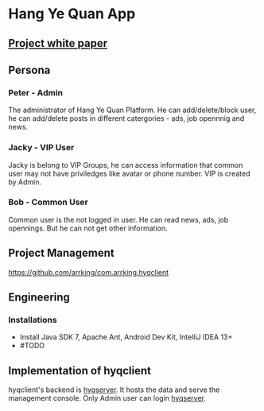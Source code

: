 # Hang Ye Quan App

## [Project white paper](https://github.com/arrking/com.arrking.doc/tree/master/bpo/hangyequan)

## Persona

### Peter - Admin

The administrator of Hang Ye Quan Platform. He can add/delete/block user, he can add/delete posts in different catergories - ads, job opennnig and news.

### Jacky - VIP User
Jacky is belong to VIP Groups, he can access information that common user may not have priviledges like avatar or phone number. VIP is created by Admin.

### Bob - Common User
Common user is the not logged in user. He can read news, ads, job opennings. But he can not get other information.

## Project Management 

https://github.com/arrking/com.arrking.hyqclient

## Engineering 


### Installations 
* Install Java SDK 7, Apache Ant, Android Dev Kit, IntelliJ IDEA 13+
* #TODO
## Implementation of hyqclient

hyqclient's backend is [hyqserver](https://github.com/arrking/com.arrking.hyqserver). It hosts the data and serve the management console. Only Admin user can login [hyqserver](https://github.com/arrking/com.arrking.hyqserver).

